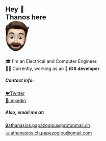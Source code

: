## Hey 👋 <br/>Thanos here<br/><img src="https://github.com/athanasiospap/athanasiospap/blob/master/assets/Papazoglou_Animoji.png" alt="Animoji" width="75"/>

🎓 I'm an Electrical and Computer Engineer.  
👨‍💻 Currently, working as an **🍏 iOS developer**.   


##### Contact info:
[🐦Twitter](https://twitter.com/A_Ch_Papazoglou)  
[🔗Linkedin](https://www.linkedin.com/in/athanasios-papazoglou-2781a5134/)


##### Also, email me at:
[🔒athanasios.papazoglou@protonmail.ch](mailto:athanasios.papazoglou@protonmail.ch)   
[✉️athanasios.ch.papazoglou@gmail.com](mailto:athanasios.ch.papazoglou@gmail.com)

<!--
**athanasiospap/athanasiospap** is a ✨ _special_ ✨ repository because its `README.md` (this file) appears on your GitHub profile.

Here are some ideas to get you started:

- 🔭 I’m currently working on ...
- 🌱 I’m currently learning ...
- 👯 I’m looking to collaborate on ...
- 🤔 I’m looking for help with ...
- 💬 Ask me about ...
- 📫 How to reach me: ...
- 😄 Pronouns: ...
- ⚡ Fun fact: ...
-->
